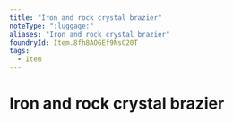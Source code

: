 ```yaml
---
title: "Iron and rock crystal brazier"
noteType: ":luggage:"
aliases: "Iron and rock crystal brazier"
foundryId: Item.8fh8AOGEf9NsC20T
tags:
  - Item
---
```


# Iron and rock crystal brazier
